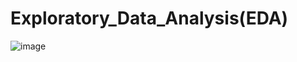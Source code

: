 # Exploratory_Data_Analysis(EDA)

![image](https://github.com/Gkvora/Exploratory_Data_Analysis-EDA/assets/117502951/d9d835e9-79fb-490e-959f-6481b70c7e78)

